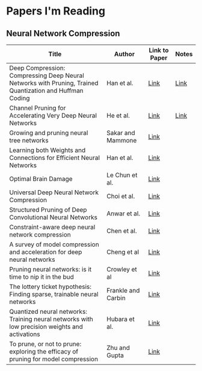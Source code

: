 # Papers I'm Reading

## Neural Network Compression

| Title                                                                                                    | Author             | Link to Paper                                                                                               | Notes                                                                                                  |
| -------------------------------------------------------------------------------------------------------- | ------------------ | ----------------------------------------------------------------------------------------------------------- | ------------------------------------------------------------------------------------------------------ |
| Deep Compression: Compressing Deep Neural Networks with Pruning, Trained Quantization and Huffman Coding | Han et al.         | [Link](https://arxiv.org/abs/1510.00149)                                                                    | [Link](notes/Compressing_Deep_Neural_Networks_with_Pruning-Trained_Quantization_and_Huffman_Coding.md) |
| Channel Pruning for Accelerating Very Deep Neural Networks                                               | He et al.          | [Link](https://arxiv.org/abs/1707.06168)                                                                    | [Link](notes/Channel_Pruning_for_Accelerating_Very_Deep_Neural_Networks.md)                            |
| Growing and pruning neural tree networks                                                                 | Sakar and Mammone  | [Link](https://ieeexplore.ieee.org/abstract/document/210172)                                                |
| Learning both Weights and Connections for Efficient Neural Networks                                      | Han et al.         | [Link](http://papers.nips.cc/paper/5784-learning-both-weights-and-connections-for-efficient-neural-network) |
| Optimal Brain Damage                                                                                     | Le Chun et al.     | [Link](http://yann.lecun.com/exdb/publis/pdf/lecun-90b.pdf)                                                 |
| Universal Deep Neural Network Compression                                                                | Choi et al.        | [Link](https://arxiv.org/abs/1802.02271)                                                                    |
| Structured Pruning of Deep Convolutional Neural Networks                                                 | Anwar et al.       | [Link](https://arxiv.org/abs/1512.08571)                                                                    |
| Constraint-aware deep neural network compression                                                         | Chen et al.        | [Link](http://www.sfu.ca/~ftung/papers/constraintaware_eccv18.pdf)                                          |
| A survey of model compression and acceleration for deep neural networks                                  | Cheng et al        | [Link](https://arxiv.org/abs/1710.09282)                                                                    |
| Pruning neural networks: is it time to nip it in the bud                                                 | Crowley et al      | [Link](https://openreview.net/pdf?id=r1lbgwFj5m)                                                            |
| The lottery ticket hypothesis: Finding sparse, trainable neural networks                                 | Frankle and Carbin | [Link](https://arxiv.org/abs/1803.03635)                                                                    |
| Quantized neural networks: Training neural networks with low precision weights and activations           | Hubara et al.      | [Link](https://arxiv.org/abs/1609.07061)                                                                    |
| To prune, or not to prune: exploring the efficacy of pruning for model compression                       | Zhu and Gupta      | [Link](https://arxiv.org/abs/1710.01878)                                                                    |

